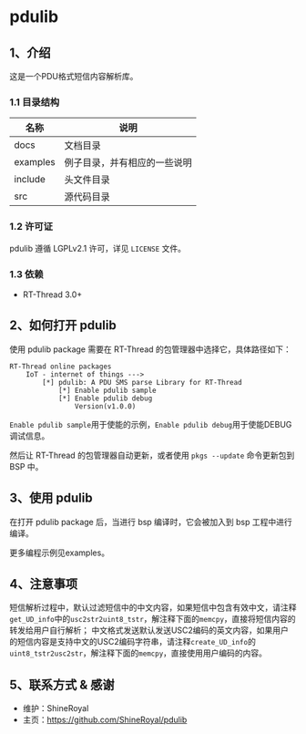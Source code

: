 # pdulib

## 1、介绍

这是一个PDU格式短信内容解析库。

### 1.1 目录结构



| 名称 | 说明 |
| ---- | ---- |
| docs  | 文档目录 |
| examples | 例子目录，并有相应的一些说明 |
| include  | 头文件目录 |
| src  | 源代码目录 |


### 1.2 许可证



pdulib 遵循 LGPLv2.1 许可，详见 `LICENSE` 文件。

### 1.3 依赖

- RT-Thread 3.0+

## 2、如何打开 pdulib


使用 pdulib package 需要在 RT-Thread 的包管理器中选择它，具体路径如下：

```
RT-Thread online packages
    IoT - internet of things --->
        [*] pdulib: A PDU SMS parse Library for RT-Thread
            [*] Enable pdulib sample
            [*] Enable pdulib debug
                Version(v1.0.0)
```
`Enable pdulib sample`用于使能的示例，`Enable pdulib debug`用于使能DEBUG调试信息。

然后让 RT-Thread 的包管理器自动更新，或者使用 `pkgs --update` 命令更新包到 BSP 中。

## 3、使用 pdulib

在打开 pdulib package 后，当进行 bsp 编译时，它会被加入到 bsp 工程中进行编译。

更多编程示例见examples。

## 4、注意事项

短信解析过程中，默认过滤短信中的中文内容，如果短信中包含有效中文，请注释`get_UD_info`中的`usc2str2uint8_tstr`，解注释下面的`memcpy`，直接将短信内容的转发给用户自行解析；
中文格式发送默认发送USC2编码的英文内容，如果用户的短信内容是支持中文的USC2编码字符串，请注释`create_UD_info`的`uint8_tstr2usc2str`，解注释下面的`memcpy`，直接使用用户编码的内容。

## 5、联系方式 & 感谢

* 维护：ShineRoyal
* 主页：https://github.com/ShineRoyal/pdulib
